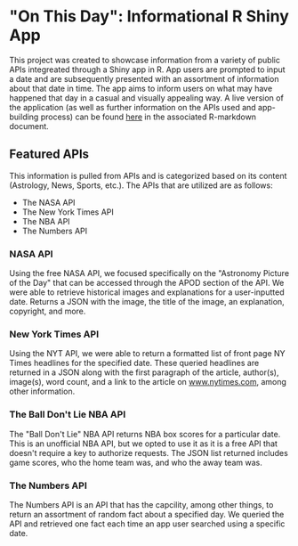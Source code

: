 # "On This Day": Informational R Shiny App

This project was created to showcase information from a variety of public APIs integreated through a Shiny app in R. App users are prompted to input a date and are subsequently presented with an assortment of information about that date in time. The app aims to inform users on what may have happened that day in a casual and visually appealing way. A live version of the application (as well as further information on the APIs used and app-building process) can be found [here](https://milesfking.shinyapps.io/the-app/) in the associated R-markdown document.

## Featured APIs
This information is pulled from APIs and is categorized based on its content (Astrology, News, Sports, etc.). The APIs that are utilized are as follows:
  - The NASA API
  - The New York Times API
  - The NBA API
  - The Numbers API

### NASA API
Using the free NASA API, we focused specifically on the "Astronomy Picture of the Day" that can be accessed through the APOD section of the API. We were able to retrieve historical images and explanations for a user-inputted date. Returns a JSON with the image, the title of the image, an explanation, copyright, and more.

### New York Times API
Using the NYT API, we were able to return a formatted list of front page NY Times headlines for the specified date. These queried headlines are returned in a JSON along with the first paragraph of the article, author(s), image(s), word count, and a link to the article on www.nytimes.com, among other information.

### The Ball Don't Lie NBA API
The "Ball Don't Lie" NBA API returns NBA box scores for a particular date. This is an unofficial NBA API, but we opted to use it as it is a free API that doesn't require a key to authorize requests. The JSON list returned includes game scores, who the home team was, and who the away team was.

### The Numbers API
The Numbers API is an API that has the capcility, among other things, to return an assortment of random fact about a specified day. We queried the API and retrieved one fact each time an app user searched using a specific date.
